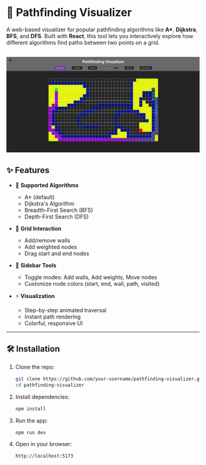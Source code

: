 # 🧭 Pathfinding Visualizer

A web-based visualizer for popular pathfinding algorithms like **A\***, **Dijkstra**, **BFS**, and **DFS**. Built with **React**, this tool lets you interactively explore how different algorithms find paths between two points on a grid.

![Demo](./project-demo-screenshot.png)
---

## ✨ Features

- 🎯 **Supported Algorithms**
  - A\* (default)
  - Dijkstra's Algorithm
  - Breadth-First Search (BFS)
  - Depth-First Search (DFS)

- 🧱 **Grid Interaction**
  - Add/remove walls
  - Add weighted nodes
  - Drag start and end nodes

- 🎨 **Sidebar Tools**
  - Toggle modes: Add walls, Add weights, Move nodes
  - Customize node colors (start, end, wall, path, visited)

- ⚡ **Visualization**
  - Step-by-step animated traversal
  - Instant path rendering
  - Colorful, responsive UI

---

## 🛠 Installation

1. Clone the repo:
   ```bash
   git clone https://github.com/your-username/pathfinding-visualizer.git
   cd pathfinding-visualizer
   ```
2. Install dependencies:
   ```bash
   npm install
   ```
3. Run the app:
    ```
    npm run dev
    ```
4. Open in your browser:
    ```
    http://localhost:5173
    ```